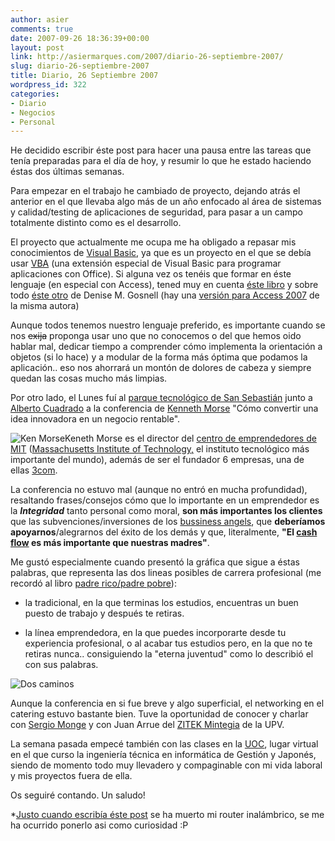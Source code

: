 ```yaml
---
author: asier
comments: true
date: 2007-09-26 18:36:39+00:00
layout: post
link: http://asiermarques.com/2007/diario-26-septiembre-2007/
slug: diario-26-septiembre-2007
title: Diario, 26 Septiembre 2007
wordpress_id: 322
categories:
- Diario
- Negocios
- Personal
---
```


He decidido escribir éste post para hacer una pausa entre las tareas que tenía preparadas para el día de hoy, y resumir lo que he estado haciendo éstas dos últimas semanas.

Para empezar en el trabajo he cambiado de proyecto, dejando atrás el anterior en el que llevaba algo más de un año enfocado al área de sistemas y calidad/testing de aplicaciones de seguridad, para pasar a un campo totalmente distinto como es el desarrollo.

El proyecto que actualmente me ocupa me ha obligado a repasar mis conocimientos de [Visual Basic](http://es.wikipedia.org/wiki/Visual_Basic), ya que es un proyecto en el que se debía usar [VBA](http://en.wikipedia.org/wiki/Visual_Basic_for_Applications) (una extensión especial de Visual Basic para programar aplicaciones con Office). Si alguna vez os tenéis que formar en éste lenguaje (en especial con Access), tened muy en cuenta [éste libro](http://www.amazon.com/Microsoft-Access-Programming-Absolute-Beginner/dp/1598633937/ref=pd_bbs_sr_11/002-7135026-8451205?ie=UTF8&s=books&qid=1190825526&sr=8-11) y sobre todo [éste otro](http://www.amazon.com/Beginning-Access-2003-VBA-Programmer/dp/0764556592/ref=pd_bbs_sr_1/002-7135026-8451205?ie=UTF8&s=books&qid=1190825526&sr=8-1) de Denise M. Gosnell (hay una [versión para Access 2007](http://www.wrox.com/WileyCDA/WroxTitle/productCd-0470046848.html) de la misma autora)

Aunque todos tenemos nuestro lenguaje preferido, es importante cuando se nos <strike>exija</strike> proponga usar uno que no conocemos o del que hemos oido hablar mal, dedicar tiempo a comprender cómo implementa la orientación a objetos (si lo hace) y a modular de la forma más óptima que podamos la aplicación.. eso nos ahorrará un montón de dolores de cabeza y siempre quedan las cosas mucho más limpias.

Por otro lado, el Lunes fuí al [parque tecnológico de San Sebastián](http://www.miramon.es) junto a [Alberto Cuadrado](http://blog.albertocuadrado.com) a la conferencia de [Kenneth Morse](http://entrepreneurship.mit.edu/staff.php) "Cómo convertir una idea innovadora en un negocio rentable".

![Ken Morse](http://farm2.static.flickr.com/1116/1443086321_22bbb6d7e7_m.jpg)Keneth Morse es el director del [centro de emprendedores de MIT](http://entrepreneurship.mit.edu/index.php) ([Massachusetts Institute of Technology,](http://web.mit.edu/aboutmit/) el instituto tecnológico más importante del mundo), además de ser el fundador 6 empresas, una de ellas [3com](http://www.3com.es/).

La conferencia no estuvo mal (aunque no entró en mucha profundidad), resaltando frases/consejos cómo que lo importante en un emprendedor es la _**Integridad**_ tanto personal como moral, **son más importantes los clientes** que las subvenciones/inversiones de los [bussiness angels](http://en.wikipedia.org/wiki/Angel_investor), que **deberíamos apoyarnos**/alegrarnos del éxito de los demás y que,  literalmente, **"El [cash flow](http://es.wikipedia.org/wiki/Flujo_de_caja) es más importante que nuestras madres"**.

Me gustó especialmente cuando presentó la gráfica que sigue a éstas palabras, que representa las dos lineas posibles de carrera profesional (me recordó al libro [padre rico/padre pobre](http://casadellibro.com/fichas/fichabiblio/0,,2900001011892,00.html?codigo=2900001011892&nombre=PADRE%20RICO%2C%20PADRE%20POBRE%3A%20LO%20QUE%20LOS%20RICOS%20ENSE%D1AN%20A%20SUS%20HIJOS%20ACE%20RCA%20DEL%20DINERO%20%21Y%20LA%20CLASE%20MEDIA%20NO%21)):



	
  * la tradicional, en la que terminas los estudios, encuentras un buen puesto de trabajo y después te retiras.

	
  * la línea emprendedora, en la que puedes incorporarte desde tu experiencia profesional, o al acabar tus estudios pero, en la que no te retiras nunca.. consiguiendo la "eterna juventud" como lo describió el con sus palabras.




![Dos caminos](http://farm2.static.flickr.com/1204/1443948096_3cbd3883b1.jpg)


Aunque la conferencia en si fue breve y algo superficial, el networking en el catering estuvo bastante bien. Tuve la oportunidad de conocer y charlar con [Sergio Monge](http://www.sergiomonge.com/) y con Juan Arrue del  				[ZITEK Mintegia](http://www.ikerkuntza.ehu.es/p083-8991/es/contenidos/informacion/zitek/es_zitek/zitek.html) de la UPV.

La semana pasada empecé también con las clases en la [UOC](http://uoc.edu), lugar virtual en el que curso la ingeniería técnica en informática de Gestión y Japonés, siendo de momento todo muy llevadero y compaginable con mi vida laboral y mis proyectos fuera de ella.

Os seguiré contando. Un saludo!

*[Justo cuando escribía éste post](http://twitter.com/asiermarques/statuses/294947822) se ha muerto mi router inalámbrico, se me ha ocurrido ponerlo asi como curiosidad :P
